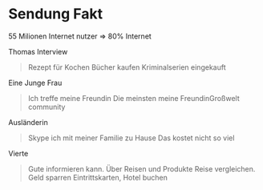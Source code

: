 # Sendung Fakt

55 Milionen Internet nutzer => 80% Internet

Thomas Interview
  > Rezept für Kochen
  > Bücher kaufen
  > Kriminalserien eingekauft


Eine Junge Frau
  > Ich treffe meine Freundin
  > Die meinsten meine FreundinGroßwelt community

Ausländerin
  > Skype ich mit meiner Familie zu Hause
  > Das kostet nicht so viel

Vierte
  > Gute informieren kann. Über Reisen und Produkte
  > Reise vergleichen. Geld sparren
  > Eintrittskarten, Hotel buchen
